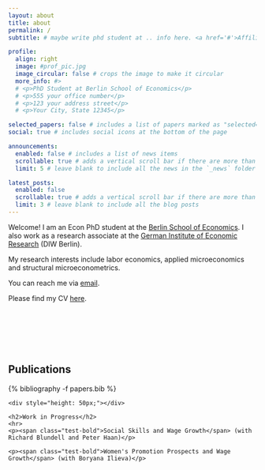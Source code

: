 ```yaml
---
layout: about
title: about
permalink: /
subtitle: # maybe write phd student at .. info here. <a href='#'>Affiliations</a>. Address. Contacts. Motto. Etc. 

profile:
  align: right
  image: #prof_pic.jpg
  image_circular: false # crops the image to make it circular
  more_info: #> 
  # <p>PhD Student at Berlin School of Economics</p> 
  # <p>555 your office number</p>
  # <p>123 your address street</p>
  # <p>Your City, State 12345</p>

selected_papers: false # includes a list of papers marked as "selected={true}"
social: true # includes social icons at the bottom of the page

announcements:
  enabled: false # includes a list of news items
  scrollable: true # adds a vertical scroll bar if there are more than 3 news items
  limit: 5 # leave blank to include all the news in the `_news` folder

latest_posts:
  enabled: false
  scrollable: true # adds a vertical scroll bar if there are more than 3 new posts items
  limit: 3 # leave blank to include all the blog posts
---
```


Welcome! I am an Econ PhD student at the [Berlin School of Economics](https://berlinschoolofeconomics.de/home). I also work as a research associate at the [German Institute of Economic Research](https://www.diw.de/sixcms/detail.php?id=diw_01.c.617916.en) (DIW Berlin).

My research interests include labor economics, applied microeconomics and structural microeconometrics.

You can reach me via [email](mailto:maxischaller@diw.de).

Please find my CV <a href = "../assets/pdf/cv-schaller.pdf">here</a>.

<div style="height: 80px;"></div>


<div class="publications">
    <h2>Publications</h2>
    {% bibliography -f papers.bib %}

    <div style="height: 50px;"></div>

    <h2>Work in Progress</h2>
    <hr>
    <p><span class="test-bold">Social Skills and Wage Growth</span> (with Richard Blundell and Peter Haan)</p>

    <p><span class="test-bold">Women's Promotion Prospects and Wage Growth</span> (with Boryana Ilieva)</p>


</div>
